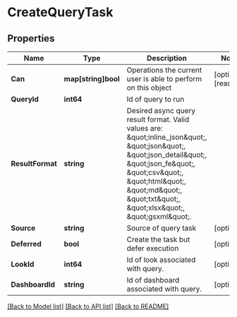 # CreateQueryTask

## Properties

Name | Type | Description | Notes
------------ | ------------- | ------------- | -------------
**Can** | **map[string]bool** | Operations the current user is able to perform on this object | [optional] [readonly] 
**QueryId** | **int64** | Id of query to run | 
**ResultFormat** | **string** | Desired async query result format. Valid values are: \&quot;inline_json\&quot;, \&quot;json\&quot;, \&quot;json_detail\&quot;, \&quot;json_fe\&quot;, \&quot;csv\&quot;, \&quot;html\&quot;, \&quot;md\&quot;, \&quot;txt\&quot;, \&quot;xlsx\&quot;, \&quot;gsxml\&quot;. | 
**Source** | **string** | Source of query task | [optional] 
**Deferred** | **bool** | Create the task but defer execution | [optional] 
**LookId** | **int64** | Id of look associated with query. | [optional] 
**DashboardId** | **string** | Id of dashboard associated with query. | [optional] 

[[Back to Model list]](../README.md#documentation-for-models) [[Back to API list]](../README.md#documentation-for-api-endpoints) [[Back to README]](../README.md)


